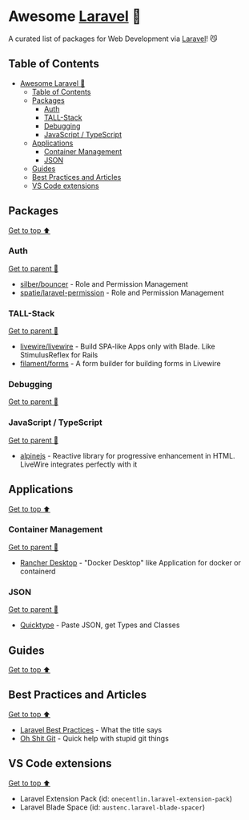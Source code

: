 # Awesome [Laravel](https://laravel.com/) 🐘

A curated list of packages for Web Development via [Laravel](https://laravel.com/)! 😼

## Table of Contents

- [Awesome Laravel 🐘](#awesome-laravel-)
  - [Table of Contents](#table-of-contents)
  - [Packages](#packages)
    - [Auth](#auth)
    - [TALL-Stack](#tall-stack)
    - [Debugging](#debugging)
    - [JavaScript / TypeScript](#javascript--typescript)
  - [Applications](#applications)
    - [Container Management](#container-management)
    - [JSON](#json)
  - [Guides](#guides)
  - [Best Practices and Articles](#best-practices-and-articles)
  - [VS Code extensions](#vs-code-extensions)

## Packages

[Get to top ⬆️](#table-of-contents)

### Auth

[Get to parent 🧛](#packages)

- [silber/bouncer](https://github.com/JosephSilber/bouncer) - Role and Permission Management
- [spatie/laravel-permission](https://spatie.be/docs/laravel-permission/) - Role and Permission Management

### TALL-Stack

[Get to parent 🧛](#packages)

- [livewire/livewire](https://laravel-livewire.com/) - Build SPA-like Apps only with Blade. Like StimulusReflex for Rails
- [filament/forms](https://filamentphp.com/docs/forms) - A form builder for building forms in Livewire

### Debugging

[Get to parent 🧛](#packages)

### JavaScript / TypeScript

[Get to parent 🧛](#packages)

- [alpinejs](https://alpinejs.dev/) - Reactive library for progressive enhancement in HTML. LiveWire integrates perfectly with it

## Applications

[Get to top ⬆️](#table-of-contents)

### Container Management

[Get to parent 🧛](#applications)

- [Rancher Desktop](https://rancherdesktop.io/) - "Docker Desktop" like Application for docker or containerd

### JSON

[Get to parent 🧛](#applications)

- [Quicktype](https://app.quicktype.io/) - Paste JSON, get Types and Classes

## Guides

[Get to top ⬆️](#table-of-contents)

## Best Practices and Articles

[Get to top ⬆️](#table-of-contents)

- [Laravel Best Practices](https://github.com/alexeymezenin/laravel-best-practices/) - What the title says
- [Oh Shit Git](https://ohshitgit.com/) - Quick help with stupid git things

## VS Code extensions

[Get to top ⬆️](#table-of-contents)

- Laravel Extension Pack (id: `onecentlin.laravel-extension-pack`)
- Laravel Blade Space (id: `austenc.laravel-blade-spacer`)
